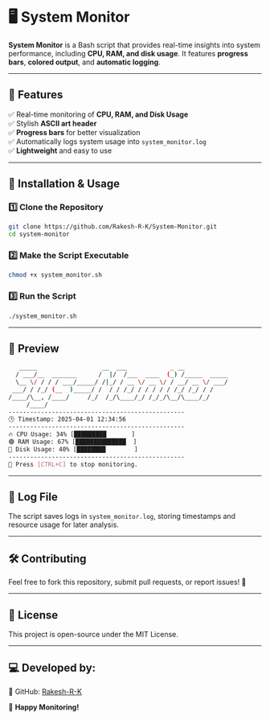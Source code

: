 # 🖥️ System Monitor

**System Monitor** is a Bash script that provides real-time insights into system performance, including **CPU, RAM, and disk usage**. It features **progress bars**, **colored output**, and **automatic logging**.

---

## 📌 Features
✅ Real-time monitoring of **CPU, RAM, and Disk Usage**  
✅ Stylish **ASCII art header**  
✅ **Progress bars** for better visualization  
✅ Automatically logs system usage into `system_monitor.log`  
✅ **Lightweight** and easy to use  

---

## 🚀 Installation & Usage

### 1️⃣ Clone the Repository
```bash
git clone https://github.com/Rakesh-R-K/System-Monitor.git
cd system-monitor
```

### 2️⃣ Make the Script Executable
```bash
chmod +x system_monitor.sh
```

### 3️⃣ Run the Script
```bash
./system_monitor.sh
```

---

## 🎨 Preview
```bash
   _____                  __  ___            _ __            
  / ___/__  _______      /  |/  /___  ____  (_) /_____  _____
  \__ \/ / / / ___/_____/ /|_/ / __ \/ __ \/ / __/ __ \/ ___/
 ___/ / /_/ (__  )_____/ /  / / /_/ / / / / / /_/ /_/ / /    
/____/\__, /____/     /_/  /_/\____/_/ /_/_/\__/\____/_/     
     /____/                                                  
-------------------------------------------------
🕒 Timestamp: 2025-04-01 12:34:56
-------------------------------------------------
🔥 CPU Usage: 34% [█████████       ]
🟢 RAM Usage: 67% [██████████████  ]
💾 Disk Usage: 40% [████████        ]
-------------------------------------------------
🚀 Press [CTRL+C] to stop monitoring.
```

---

## 📝 Log File
The script saves logs in `system_monitor.log`, storing timestamps and resource usage for later analysis.

---

## 🛠️ Contributing
Feel free to fork this repository, submit pull requests, or report issues! 🚀

---

## 📄 License
This project is open-source under the MIT License.

---

## 💻 Developed by:
🔗 GitHub: [Rakesh-R-K](https://github.com/Rakesh-R-K)

🚀 **Happy Monitoring!**

